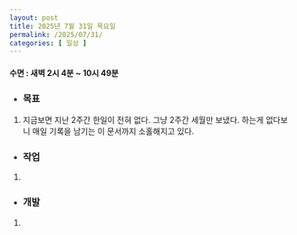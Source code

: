 ```yaml
---
layout: post
title: 2025년 7월 31일 목요일
permalink: /2025/07/31/
categories: [ 일상 ]
---
```

#### 수면 : 새벽 2시 4분 ~ 10시 49분
* ### 목표
1. 지금보면 지난 2주간 한일이 전혀 없다. 그냥 2주간 세월만 보냈다. 하는게 없다보니 매일 기록을 남기는 이 문서까지 소홀해지고 있다. 

* ### 작업
1. 

* ### 개발
1. 

